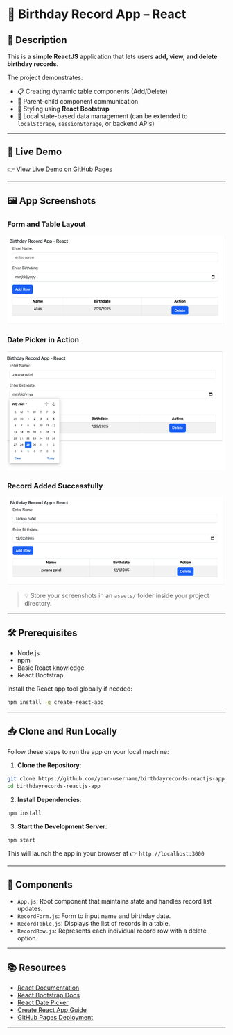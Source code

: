 # 🎂 Birthday Record App – React

## 📌 Description

This is a **simple ReactJS** application that lets users **add, view, and delete birthday records**.

The project demonstrates:

- 📋 Creating dynamic table components (Add/Delete)
- 🔄 Parent-child component communication
- 💅 Styling using **React Bootstrap**
- 💾 Local state-based data management (can be extended to `localStorage`, `sessionStorage`, or backend APIs)

---

## 🚀 Live Demo

👉 [View Live Demo on GitHub Pages](https://zarana-patel.github.io/birthdayrecords-reactjs-app/)

---

## 🖼️ App Screenshots

### Form and Table Layout

![Form and Table](./assets/screen1.png)

### Date Picker in Action

![Date Picker](./assets/Screen2.png)

### Record Added Successfully

![Record Added](./assets/Screen3.png)

> 💡 Store your screenshots in an `assets/` folder inside your project directory.

---

## 🛠 Prerequisites

- Node.js
- npm
- Basic React knowledge
- React Bootstrap

Install the React app tool globally if needed:

```bash
npm install -g create-react-app
```

---

## 📥 Clone and Run Locally

Follow these steps to run the app on your local machine:

1. **Clone the Repository**:

```bash
git clone https://github.com/your-username/birthdayrecords-reactjs-app.git
cd birthdayrecords-reactjs-app
```

2. **Install Dependencies**:

```bash
npm install
```

3. **Start the Development Server**:

```bash
npm start
```

This will launch the app in your browser at 👉 `http://localhost:3000`

---

## 🧩 Components

- `App.js`: Root component that maintains state and handles record list updates.
- `RecordForm.js`: Form to input name and birthday date.
- `RecordTable.js`: Displays the list of records in a table.
- `RecordRow.js`: Represents each individual record row with a delete option.

---

## 📚 Resources

- [React Documentation](https://reactjs.org/)
- [React Bootstrap Docs](https://react-bootstrap.github.io/)
- [React Date Picker](https://reactdatepicker.com/)
- [Create React App Guide](https://github.com/facebook/create-react-app)
- [GitHub Pages Deployment](https://create-react-app.dev/docs/deployment/#github-pages)

---
